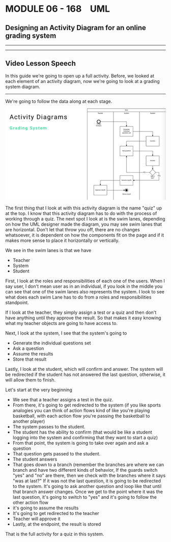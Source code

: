 # MODULE 06 - 168    UML

## Designing an Activity Diagram for an online grading system

---

---

## Video Lesson Speech

In this guide we're going to open up a full activity. Before, we looked 
at each element of an activity diagram, now we're going to look at a 
grading system diagram.

---

We're going to follow the data along at each stage. 

![large](./06-168_IMG1.png)

The first thing that I look at with this activity diagram is the name "quiz" up at the top. I know that this activity diagram has to do with the process of working through a quiz. The next spot I look at is the swim lanes, depending on how the UML designer made the diagram, you may see swim lanes that are horizontal. Don't let that throw you off, there are no changes whatsoever, it is dependent on how the components fit on the page and if it makes more sense to place it horizontally or vertically.

We see in the swim lanes is that we have 

- Teacher
- System
- Student

First, I look at the roles and responsibilities of each one of the users. When I say user, I don't mean user as in an individual, if you look in the middle you can see that one of the swim lanes also represents the system. I look to see what does each swim Lane has to do from a roles and responsibilities standpoint. 

If I look at the teacher, they simply assign a test or a quiz and then don't have anything until they approve the result. So that makes it easy knowing what my teacher objects are going to have access to. 

Next, I look at the system, I see that the system's going to

- Generate the individual questions set
- Ask a question
- Assume the results
- Store that result

Lastly, I look at the student, which will confirm and answer. The system will be redirected if the student has not answered the last question, otherwise, it will allow them to finish. 

Let's start at the very beginning

- We see that a teacher assigns a test in the quiz.
- From there, it's going to get redirected to the system (if you like sports analogies you can think of action flows kind of like you're playing basketball, with each action flow you're passing the basketball to another player) 
- The system passes to the student. 
- The student has the ability to confirm (that would be like a student logging into the system and confirming that they want to start a quiz)
- From that point, the system is going to take over again and ask a question
- That question gets passed to the student. 
- The student answers
- That goes down to a branch (remember the branches are where we can branch and have two different kinds of behavior, If the guards switch "yes" and "no" are there, then we check with the branches where it says "was at last?" If it was not the last question, it is going to be redirected to the system. It's going to ask another question and loop like that until that branch answer changes. Once we get to the point where it was the last question, it's going to switch to "yes" and it's going to follow the other action flow
- it's going to assume the results 
- It's going to get redirected to the teacher
- Teacher will approve it
- Lastly, at the endpoint, the result is stored

That is the full activity for a quiz in this system. 
